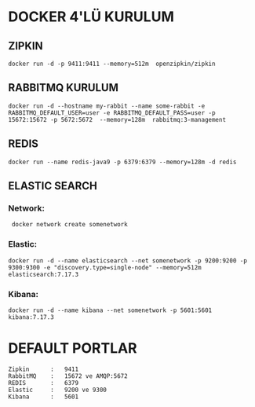 # DOCKER 4'LÜ KURULUM

## ZIPKIN

    docker run -d -p 9411:9411 --memory=512m  openzipkin/zipkin

## RABBITMQ KURULUM

    docker run -d --hostname my-rabbit --name some-rabbit -e RABBITMQ_DEFAULT_USER=user -e RABBITMQ_DEFAULT_PASS=user -p 15672:15672 -p 5672:5672  --memory=128m  rabbitmq:3-management

## REDIS

    docker run --name redis-java9 -p 6379:6379 --memory=128m -d redis

## ELASTIC SEARCH

### Network:

     docker network create somenetwork

### Elastic:

    docker run -d --name elasticsearch --net somenetwork -p 9200:9200 -p 9300:9300 -e "discovery.type=single-node" --memory=512m  elasticsearch:7.17.3

### Kibana:

    docker run -d --name kibana --net somenetwork -p 5601:5601 kibana:7.17.3

# DEFAULT PORTLAR

    Zipkin      :   9411
    RabbitMQ    :   15672 ve AMQP:5672
    REDIS       :   6379
    Elastic     :   9200 ve 9300
    Kibana      :   5601